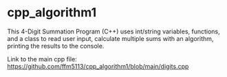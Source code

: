 # cpp_algorithm1
This 4-Digit Summation Program (C++) uses int/string variables, functions, and a class to read user input, calculate multiple sums with an algorithm, printing the results to the console.

Link to the main cpp file: https://github.com/ffm5113/cpp_algorithm1/blob/main/digits.cpp
